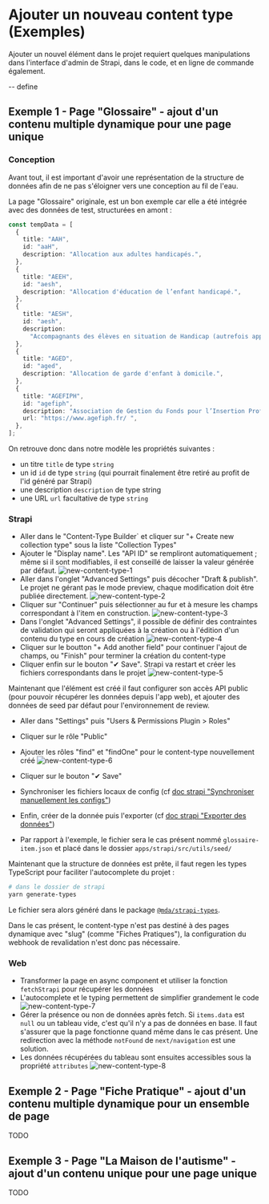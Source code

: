 # Ajouter un nouveau content type (Exemples)
Ajouter un nouvel élément dans le projet requiert quelques manipulations dans l'interface d'admin de Strapi, dans le code, et en ligne de commande également.

-- define

## Exemple 1 - Page "Glossaire" - ajout d'un contenu multiple dynamique pour une page unique
### Conception
Avant tout, il est important d'avoir une représentation de la structure de données afin de ne pas s'éloigner vers une conception au fil de l'eau.

La page "Glossaire" originale, est un bon exemple car elle a été intégrée avec des données de test, structurées en amont :
```ts
const tempData = [
  {
    title: "AAH",
    id: "aaH",
    description: "Allocation aux adultes handicapés.",
  },
  {
    title: "AEEH",
    id: "aesh",
    description: "Allocation d'éducation de l’enfant handicapé.",
  },
  {
    title: "AESH",
    id: "aesh",
    description:
      "Accompagnants des élèves en situation de Handicap (autrefois appelé AVS, auxiliaire de vie scolaire).",
  },
  {
    title: "AGED",
    id: "aged",
    description: "Allocation de garde d'enfant à domicile.",
  },
  {
    title: "AGEFIPH",
    id: "agefiph",
    description: "Association de Gestion du Fonds pour l’Insertion Professionnelle des Personnes Handicapées.",
    url: "https://www.agefiph.fr/ ",
  },
];
```
On retrouve donc dans notre modèle les propriétés suivantes :
- un titre `title` de type `string`
- un id `id` de type `string` (qui pourrait finalement être retiré au profit de l'id généré par Strapi)
- une description `description` de type string
- une URL `url` facultative de type `string`

### Strapi
- Aller dans le "Content-Type Builder` et cliquer sur "+ Create new collection type" sous la liste "Collection Types"
- Ajouter le "Display name". Les "API ID" se rempliront automatiquement ; même si il sont modifiables, il est conseillé de laisser la valeur générée par défaut.
![new-content-type-1](./img/new-content-type-1.png)
- Aller dans l'onglet "Advanced Settings" puis décocher "Draft & publish". Le projet ne gérant pas le mode preview, chaque modification doit être publiée directement.
![new-content-type-2](./img/new-content-type-2.png)
- Cliquer sur "Continuer" puis sélectionner au fur et à mesure les champs correspondant à l'item en construction.
![new-content-type-3](./img/new-content-type-3.png)
- Dans l'onglet "Advanced Settings", il possible de définir des contraintes de validation qui seront appliquées à la création ou à l'édition d'un contenu du type en cours de création
![new-content-type-4](./img/new-content-type-4.png)
- Cliquer sur le boutton "+ Add another field" pour continuer l'ajout de champs, ou "Finish" pour terminer la création du content-type
- Cliquer enfin sur le bouton "✔ Save". Strapi va restart et créer les fichiers correspondants dans le projet
![new-content-type-5](./img/new-content-type-5.png)

Maintenant que l'élément est créé il faut configurer son accès API public (pour pouvoir récupérer les données depuis l'app web), et ajouter des données de seed par défaut pour l'environnement de review.

- Aller dans "Settings" puis "Users & Permissions Plugin > Roles"
- Cliquer sur le rôle "Public"
- Ajouter les rôles "find" et "findOne" pour le content-type nouvellement créé
![new-content-type-6](./img/new-content-type-6.png)
- Cliquer sur le bouton "✔ Save"
- Synchroniser les fichiers locaux de config (cf [doc strapi "Synchroniser manuellement les configs"](./strapi.md#synchroniser-manuellement-les-configs))

- Enfin, créer de la donnée puis l'exporter (cf [doc strapi "Exporter des données"](./strapi.md#exporter-des-données))
- Par rapport à l'exemple, le fichier sera le cas présent nommé `glossaire-item.json` et placé dans le dossier `apps/strapi/src/utils/seed/`

Maintenant que la structure de données est prête, il faut regen les types TypeScript pour faciliter l'autocomplete du projet :
```sh
# dans le dossier de strapi
yarn generate-types
```

Le fichier sera alors généré dans le package [`@mda/strapi-types`](../packages/strapi-types/index.d.ts).

Dans le cas présent, le content-type n'est pas destiné à des pages dynamique avec "slug" (comme "Fiches Pratiques"), la configuration du webhook de revalidation n'est donc pas nécessaire.

### Web
- Transformer la page en async component et utiliser la fonction `fetchStrapi` pour récupérer les données
- L'autocomplete et le typing permettent de simplifier grandement le code
![new-content-type-7](./img/new-content-type-7.png)
- Gérer la présence ou non de données après fetch. Si `items.data` est `null` ou un tableau vide, c'est qu'il n'y a pas de données en base. Il faut s'assurer que la page fonctionne quand même dans le cas présent. Une redirection avec la méthode `notFound` de `next/navigation` est une solution.
- Les données récupérées du tableau sont ensuites accessibles sous la propriété `attributes`
![new-content-type-8](./img/new-content-type-8.png)

## Exemple 2 - Page "Fiche Pratique" - ajout d'un contenu multiple dynamique pour un ensemble de page
TODO

## Exemple 3 - Page "La Maison de l'autisme" - ajout d'un contenu unique pour une page unique
TODO
